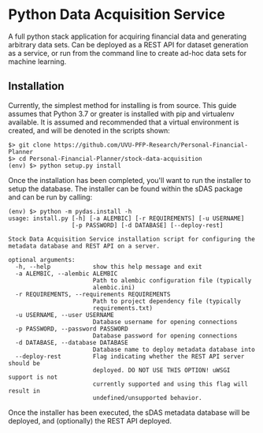 # Python Data Acquisition Service

A full python stack application for acquiring financial data and generating arbitrary data sets. Can be deployed as a REST API for dataset generation as a service, or run from the command line to create ad-hoc data sets for machine learning.

## Installation

Currently, the simplest method for installing is from source. This guide assumes that Python 3.7 or greater is installed with pip and virtualenv available. It is assumed and recommended that a virtual environment is created, and will be denoted in the scripts shown:

```shell
$> git clone https://github.com/UVU-PFP-Research/Personal-Financial-Planner
$> cd Personal-Financial-Planner/stock-data-acquisition
(env) $> python setup.py install
```

Once the installation has been completed, you'll want to run the installer to setup the database. The installer can be found within the sDAS package and can be run by calling:

```shell
(env) $> python -m pydas.install -h
usage: install.py [-h] [-a ALEMBIC] [-r REQUIREMENTS] [-u USERNAME]
                  [-p PASSWORD] [-d DATABASE] [--deploy-rest]

Stock Data Acquisition Service installation script for configuring the
metadata database and REST API on a server.

optional arguments:
  -h, --help            show this help message and exit
  -a ALEMBIC, --alembic ALEMBIC
                        Path to alembic configuration file (typically
                        alembic.ini)
  -r REQUIREMENTS, --requirements REQUIREMENTS
                        Path to project dependency file (typically
                        requirements.txt)
  -u USERNAME, --user USERNAME
                        Database username for opening connections
  -p PASSWORD, --password PASSWORD
                        Database password for opening connections
  -d DATABASE, --database DATABASE
                        Database name to deploy metadata database into
  --deploy-rest         Flag indicating whether the REST API server should be
                        deployed. DO NOT USE THIS OPTION! uWSGI support is not
                        currently supported and using this flag will result in
                        undefined/unsupported behavior.
```

Once the installer has been executed, the sDAS metadata database will be deployed, and (optionally) the REST API deployed.

